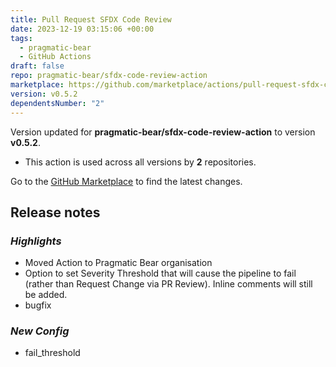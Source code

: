 ```yaml
---
title: Pull Request SFDX Code Review
date: 2023-12-19 03:15:06 +00:00
tags:
  - pragmatic-bear
  - GitHub Actions
draft: false
repo: pragmatic-bear/sfdx-code-review-action
marketplace: https://github.com/marketplace/actions/pull-request-sfdx-code-review
version: v0.5.2
dependentsNumber: "2"
---
```



Version updated for **pragmatic-bear/sfdx-code-review-action** to version **v0.5.2**.
- This action is used across all versions by **2** repositories.

Go to the [GitHub Marketplace](https://github.com/marketplace/actions/pull-request-sfdx-code-review) to find the latest changes.

## Release notes

### _Highlights_
- Moved Action to Pragmatic Bear organisation
- Option to set Severity Threshold that will cause the pipeline to fail (rather than Request Change via PR Review). Inline comments will still be added.
- bugfix


### _New Config_
- fail_threshold
